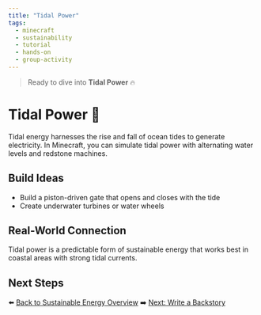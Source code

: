 ```yaml
---
title: "Tidal Power"
tags:
  - minecraft
  - sustainability
  - tutorial
  - hands-on
  - group-activity
---
```


> Ready to dive into **Tidal Power** 🔥

# Tidal Power 🐋

Tidal energy harnesses the rise and fall of ocean tides to generate electricity. In Minecraft, you can simulate tidal power with alternating water levels and redstone machines.

## Build Ideas
- Build a piston-driven gate that opens and closes with the tide
- Create underwater turbines or water wheels

## Real-World Connection
Tidal power is a predictable form of sustainable energy that works best in coastal areas with strong tidal currents.

## Next Steps
⬅️ [Back to Sustainable Energy Overview](/sustainability_lab/Day-3/00_intro)
➡️ [Next: Write a Backstory](/sustainability_lab/Day-3/01_backstory)
